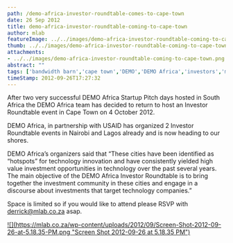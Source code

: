 ```yaml
---
path: /demo-africa-investor-roundtable-comes-to-cape-town
date: 26 Sep 2012
title: demo-africa-investor-roundtable-coming-to-cape-town
author: mlab
featureImage: ../../images/demo-africa-investor-roundtable-coming-to-cape-town.png
thumb: ../../images/demo-africa-investor-roundtable-coming-to-cape-town.png
attachments: 
- ../../images/demo-africa-investor-roundtable-coming-to-cape-town.png
abstract: ""
tags: ['bandwidth barn','cape town','DEMO','DEMO Africa','investors','mlab southern africa','silicon cape','usaid']
timeStamp: 2012-09-26T17:27:32
---
```


After two very successful DEMO Africa Startup Pitch days hosted in South Africa the DEMO Africa team has decided to return to host an Investor Roundtable event in Cape Town on 4 October 2012.

DEMO Africa, in partnership with USAID has organized 2 Investor Roundtable events in Nairobi and Lagos already and is now heading to our shores.

DEMO Africa’s organizers said that “These cities have been identified as “hotspots” for technology innovation and have consistently yielded high value investment opportunities in technology over the past several years. The main objective of the DEMO Africa Investor Roundtable is to bring together the investment community in these cities and engage in a discourse about investments that target technology companies.”

Space is limited so if you would like to attend please RSVP with derrick@mlab.co.za asap.

[![](https:&#x2F;&#x2F;mlab.co.za&#x2F;wp-content&#x2F;uploads&#x2F;2012&#x2F;09&#x2F;Screen-Shot-2012-09-26-at-5.18.35-PM.png &quot;Screen Shot 2012-09-26 at 5.18.35 PM&quot;)](https:&#x2F;&#x2F;mlab.co.za&#x2F;wp-content&#x2F;uploads&#x2F;2012&#x2F;09&#x2F;Screen-Shot-2012-09-26-at-5.18.35-PM.png)[  
](https:&#x2F;&#x2F;mlab.co.za&#x2F;wp-content&#x2F;uploads&#x2F;2012&#x2F;09&#x2F;Screen-Shot-2012-09-26-at-5.18.35-PM.png)


